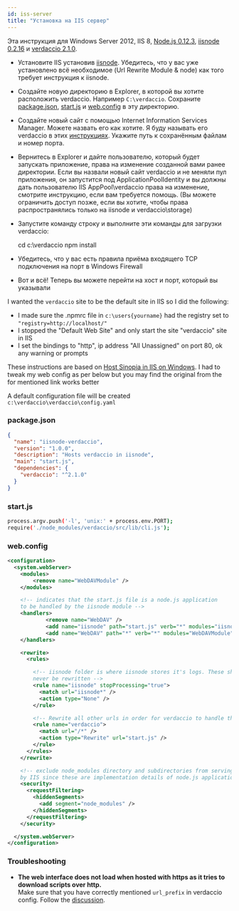 ```yaml
---
id: iss-server
title: "Установка на IIS сервер"
---
```

Эта инструкция для Windows Server 2012, IIS 8, [Node.js 0.12.3](https://nodejs.org/), [iisnode 0.2.16](https://github.com/tjanczuk/iisnode) и [verdaccio 2.1.0](https://github.com/verdaccio/verdaccio).

- Установите IIS установив [iisnode](https://github.com/tjanczuk/iisnode). Убедитесь, что у вас уже установлено всё необходимое (Url Rewrite Module & node) как того требует инструкция к iisnode.
- Создайте новую директорию в Explorer, в которой вы хотите расположить verdaccio. Например `C:\verdaccio`. Сохраните [package.json](#packagejson), [start.js](#startjs) и [web.config](#webconfig) в эту директорию.
- Создайте новый сайт c помощью Internet Information Services Manager. Можете назвать его как хотите. Я буду называть его verdaccio в этих [инструкциях](http://www.iis.net/learn/manage/configuring-security/application-pool-identities). Укажите путь к сохранённым файлам и номер порта.
- Вернитесь в Explorer и дайте пользователю, который будет запускать приложение, права на изменение созданной вами ранее директории. Если вы назвали новый сайт verdaccio и не меняли пул приложения, он запустится под ApplicationPoolIdentity и вы должны дать пользователю IIS AppPool\verdaccio права на изменение, смотрите инструкцию, если вам требуется помощь. (Вы можете ограничить доступ позже, если вы хотите, чтобы права распространялись только на iisnode и verdaccio\storage)
- Запустите команду строку и выполните эти команды для загрузки verdaccio:

    cd c:\verdaccio
    npm install
    

- Убедитесь, что у вас есть правила приёма входящего TCP подключения на порт в Windows Firewall
- Вот и всё! Теперь вы можете перейти на хост и порт, который вы указывали

I wanted the `verdaccio` site to be the default site in IIS so I did the following:

- I made sure the .npmrc file in `c:\users{yourname}` had the registry set to `"registry=http://localhost/"`
- I stopped the "Default Web Site" and only start the site "verdaccio" site in IIS
- I set the bindings to "http", ip address "All Unassigned" on port 80, ok any warning or prompts

These instructions are based on [Host Sinopia in IIS on Windows](https://gist.github.com/HCanber/4dd8409f79991a09ac75). I had to tweak my web config as per below but you may find the original from the for mentioned link works better

A default configuration file will be created `c:\verdaccio\verdaccio\config.yaml`

### package.json

```json
{
  "name": "iisnode-verdaccio",
  "version": "1.0.0",
  "description": "Hosts verdaccio in iisnode",
  "main": "start.js",
  "dependencies": {
    "verdaccio": "^2.1.0"
  }
}
```

### start.js

```bash
process.argv.push('-l', 'unix:' + process.env.PORT);
require('./node_modules/verdaccio/src/lib/cli.js');
```

### web.config

```xml
<configuration>
  <system.webServer>
    <modules>
        <remove name="WebDAVModule" />
    </modules>

    <!-- indicates that the start.js file is a node.js application
    to be handled by the iisnode module -->
    <handlers>
            <remove name="WebDAV" />
            <add name="iisnode" path="start.js" verb="*" modules="iisnode" resourceType="Unspecified" requireAccess="Execute" />
            <add name="WebDAV" path="*" verb="*" modules="WebDAVModule" resourceType="Unspecified" requireAccess="Execute" />
    </handlers>

    <rewrite>
      <rules>

        <!-- iisnode folder is where iisnode stores it's logs. These should
        never be rewritten -->
        <rule name="iisnode" stopProcessing="true">
          <match url="iisnode*" />
          <action type="None" />
        </rule>

        <!-- Rewrite all other urls in order for verdaccio to handle these -->
        <rule name="verdaccio">
          <match url="/*" />
          <action type="Rewrite" url="start.js" />
        </rule>
      </rules>
    </rewrite>

    <!-- exclude node_modules directory and subdirectories from serving
    by IIS since these are implementation details of node.js applications -->
    <security>
      <requestFiltering>
        <hiddenSegments>
          <add segment="node_modules" />
        </hiddenSegments>
      </requestFiltering>
    </security>

  </system.webServer>
</configuration>
```

### Troubleshooting

- **The web interface does not load when hosted with https as it tries to download scripts over http.**  
    Make sure that you have correctly mentioned `url_prefix` in verdaccio config. Follow the [discussion](https://github.com/verdaccio/verdaccio/issues/622).
